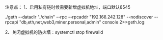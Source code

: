 注意点：
1、启用私有链时候需要新增虚拟机地址，端口默认8545

./geth --datadir "./chain" --rpc --rpcaddr "192.168.242.128" --nodiscover --rpcapi "db,eth,net,web3,miner,personal,admin" console 2>>geth.log

2、关闭虚拟机的防火墙：systemctl stop firewalld
